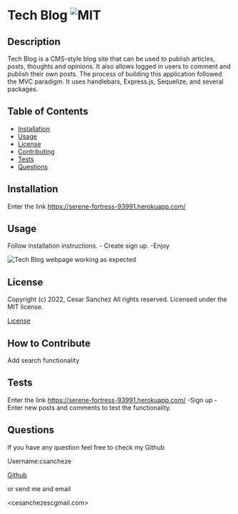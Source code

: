 # Tech Blog ![MIT](https://img.shields.io/apm/l/vim-mode?style=plastic)

  ## Description
  
  
Tech Blog is a CMS-style blog site that can be used to publish articles, posts, thoughts and opinions. It also allows logged in users to comment and publish their own posts. The process of building this application followed the MVC paradigm. It uses handlebars, Express.js, Sequelize, and several packages.

  
  ## Table of Contents
  
  - [Installation](#installation)
  - [Usage](#usage)
  - [License](#license)
  - [Contributing](#license)
  - [Tests](#license)
  - [Questions](#license)
  
  ## Installation
  
  
Enter the link https://serene-fortress-93991.herokuapp.com/

  
  ## Usage
  
  
Follow installation instructions. - Create sign up. -Enjoy

  
  
![Tech Blog webpage working as expected](assets/images/screenshot.png)
  
  ## License
  
  
Copyright (c) 2022, Cesar Sanchez All rights reserved.
Licensed under the MIT license. 

  
  
[License](./MIT_license.txt)

  
  ## How to Contribute
  
  
Add search functionality

  
  ## Tests
  
  
Enter the link https://serene-fortress-93991.herokuapp.com/ -Sign up -Enter new posts and comments to test the functionality.

  
  ## Questions
  
  If you have any question feel free to check my Github 
  
Username:csancheze
  
[Github](https://github.com/csancheze)

  or send me and email
  
<cesanchezescgmail.com>

